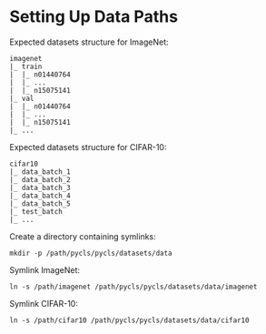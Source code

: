 # Setting Up Data Paths

Expected datasets structure for ImageNet:

```
imagenet
|_ train
|  |_ n01440764
|  |_ ...
|  |_ n15075141
|_ val
|  |_ n01440764
|  |_ ...
|  |_ n15075141
|_ ...
```

Expected datasets structure for CIFAR-10:

```
cifar10
|_ data_batch_1
|_ data_batch_2
|_ data_batch_3
|_ data_batch_4
|_ data_batch_5
|_ test_batch
|_ ...
```

Create a directory containing symlinks:

```
mkdir -p /path/pycls/pycls/datasets/data
```

Symlink ImageNet:

```
ln -s /path/imagenet /path/pycls/pycls/datasets/data/imagenet
```

Symlink CIFAR-10:

```
ln -s /path/cifar10 /path/pycls/pycls/datasets/data/cifar10
```
